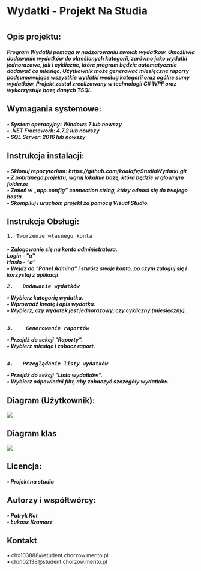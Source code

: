 <h1>Wydatki - Projekt Na Studia<h1>
<h2>Opis projektu:</h2>
  <h5>Program Wydatki pomaga w nadzorowaniu swoich wydatków. Umożliwia dodawanie wydatków do określonych kategorii, zarówno jako wydatki jednorazowe, jak i cykliczne, które program będzie automatycznie dodawać co miesiąc. Użytkownik może   generować miesięczne raporty podsumowujące wszystkie wydatki według kategorii oraz ogólne sumy wydatków. Projekt został zrealizowany w technologii C# WPF oraz wykorzystuje bazę danych TSQL.</h5>

<h2>Wymagania systemowe:</h2>
  <h5>• System operacyjny: Windows 7 lub nowszy<br>
  • .NET Framework: 4.7.2 lub nowszy<br>
  • SQL Server: 2016 lub nowszy</h5>

<h2>Instrukcja instalacji:</h2>
  <h5>•	Sklonuj repozytorium: https://github.com/koalafv/StudiaWydatki.git<br>
    •	Z pobranego projektu, wgraj lokalnie bazę, która będzie w głownym folderze <br>
    •	Zmień w „app.config” connection string, który odnosi się do twojego hosta.<br>
    •	Skompiluj i uruchom projekt za pomocą Visual Studio.</h5>

<h2>Instrukcja Obsługi:</h2>
    <pre>1.	Tworzenie własnego konta</pre>
    <h5>•	Zalogowanie się na konto administratora.<br>
      Login - "a"<br>
      Hasło - "a"<br>
   • Wejdz do "Panel Admina" i stwórz swoje konto, po czym zaloguj się i korzystaj z aplikacji
  <pre>2.	Dodawanie wydatków</pre>
    •	Wybierz kategorię wydatku.<br>
    •	Wprowadź kwotę i opis wydatku.<br>
    •	Wybierz, czy wydatek jest jednorazowy, czy cykliczny (miesięczny).<br>
     <br><pre>3.	Generowanie raportów</pre>
    •	Przejdź do sekcji "Raporty".<br>
    •	Wybierz miesiąc i zobacz raport.<br><br>
      <pre>4.	Przeglądanie listy wydatków</pre>
    •	Przejdź do sekcji "Lista wydatków".<br>
    •	Wybierz odpowiedni filtr, aby zobaczyć szczegóły wydatków. </h5>

<h2>Diagram (Użytkownik):</h2>
<img src="https://cdn.discordapp.com/attachments/1234064529093038172/1234064726741225524/Im9DNcnUBEYAAAAASUVORK5CYII.png?ex=6677e256&is=667690d6&hm=7dbfa27d4ff74f2fb4eff2edcc8221f25ab208ad2b03c0f7caa10902c995f105">
<h2>Diagram klas</h2>
<img src="https://cdn.discordapp.com/attachments/1234064529093038172/1254381031264620574/image.png?ex=667948df&is=6677f75f&hm=592f67296d0f02578fb012469ad5860b054a629607f940b019e64f2202150340&">
<h2>Licencja:</h2>
  <h5>• Projekt na studia</h5>
  
<h2>Autorzy i współtwórcy:</h2>
  <h5>•	Patryk Kot<br>
  •	Łukasz Kramorz</h5>

<h2>Kontakt</h2>
   </h>•	chx103888@student.chorzow.merito.pl<br>
    •	chx102138@student.chorzow.merito.pl</h5>




